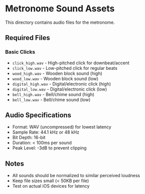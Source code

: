 # Metronome Sound Assets

This directory contains audio files for the metronome.

## Required Files

### Basic Clicks
- `click_high.wav` - High-pitched click for downbeat/accent
- `click_low.wav` - Low-pitched click for regular beats
- `wood_high.wav` - Wooden block sound (high)
- `wood_low.wav` - Wooden block sound (low)
- `digital_high.wav` - Digital/electronic click (high)
- `digital_low.wav` - Digital/electronic click (low)
- `bell_high.wav` - Bell/chime sound (high)
- `bell_low.wav` - Bell/chime sound (low)

## Audio Specifications
- Format: WAV (uncompressed) for lowest latency
- Sample Rate: 44.1 kHz or 48 kHz
- Bit Depth: 16-bit
- Duration: < 100ms per sound
- Peak Level: -3dB to prevent clipping

## Notes
- All sounds should be normalized to similar perceived loudness
- Keep file sizes small (< 50KB per file)
- Test on actual iOS devices for latency
